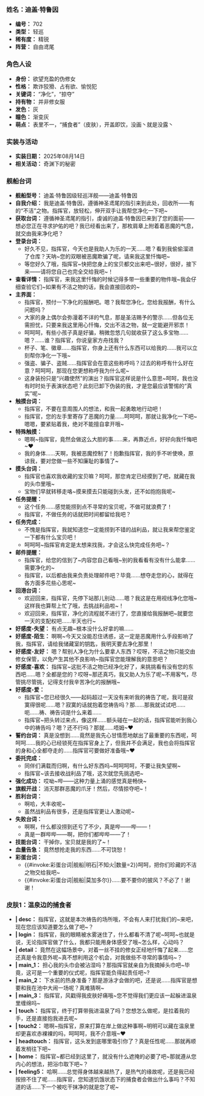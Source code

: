 ### 姓名：迪盖·特鲁因
* **编号：** 702
* **类型：** 轻巡
* **稀有度：** 精锐
* **阵营：** 自由鸢尾


### 角色人设
* **身份：** 欲望充盈的伪修女
* **性格：** 欺诈狡猾、占有欲、愉悦犯
* **关键词：** “净化”，“掠夺”
* **持有物：** 并非修女服
* **发色：** 灰
* **瞳色：** 渐变灰
* **萌点：** 表里不一，“捕食者”（皮肤），开盖即饮，没画丶就是没露丶


### 实装与活动
* **实装日期：** 2025年08月14日
* **相关活动：** 奇渊下的秘密


### 舰船台词
* **舰船型号：** 迪盖·特鲁因级轻巡洋舰——迪盖·特鲁因
* **自我介绍：** 我是迪盖·特鲁因，遵循神圣鸢尾的指引来到此处，回收所——有的“不洁”之物。指挥官，放轻松，伸开双手让我帮您净化一下吧~
* **获取台词：** 遵循神圣鸢尾的指引，虔诚的迪盖·特鲁因已来到了您的面前——想必您正在寻求护佑的吧？我已经看出来了，那枚肩章上附着着恶魔的气息，就交由我来净化吧？
* **登录台词：**
  * 好久不见，指挥官，今天也是我助人为乐的一天……嗯？看到我偷偷溜进了仓库？天呐~您的双眼被恶魔欺骗了呢，请来我这里忏悔吧~
  * 等您好久了哦，指挥官~快把您身上的宝贝都交出来吧~很好，很好，接下来——请将您自己也完全交给我吧~！
* **查看详情：** 指挥官，来我这里忏悔的时候记得多带一些重要的物件哦~我会仔细查验它们~如果有不洁之物的话，我会直接回收的~
* **主界面：**
  * 指挥官，预付一下净化的报酬吧。嗯？我帮您净化，您给我报酬，有什么问题吗？
  * 大家的身上偶尔会弥漫着不详的气息，那是圣洁赐予的警示……但各位无需担忧，只要来我这里用心忏悔，交出不洁之物，就一定能避开邪祟！
  * 呵呵呵，有些小孩子真是好骗，稍微忽悠几句就收获了这么多宝物……嗯？……谁？指挥官，你说皇家方舟找我？
  * 杯子、笔、徽章……指挥官，你身上还有什么东西可以给我的……我可以立刻帮你净化一下哦~
  * 强盗、骗子、盗贼……指挥官会在意这些称呼吗？过去的称呼有什么好在意？呵呵呵，那现在您更想称呼我为什么呢~
  * 这身装扮只是“兴趣使然”的演出？指挥官这样说是什么意思~呵呵，我也没有时时处于表演状态吧？此刻已卸下伪装的我，才是您最应该警惕的“真实”呢~
* **触摸台词：**
  * 指挥官，不要在意周围人的想法，和我一起勇敢地行动吧！
  * 指挥官，您的左手里寄存了恶魔的力量……呵呵呵，那就让我净化一下吧~嗯嗯，要紧贴着我，绝对不能擅自拿开哦~
* **特殊触摸：**
  * 嗯啊~指挥官，竟然会做这么大胆的事……来，再靠近点，好好向我忏悔吧~♥
  * 我的身体……天啊，我被恶魔控制了！抱歉指挥官，我的手不听使唤，原谅我，要对您做一些不知廉耻的事情了~
* **摸头台词：**
  * 指挥官也喜欢我收藏的宝贝嘛？呵呵，那您肯定已经摸到了吧，就藏在我的头巾里哦~
  * 宝物们早就转移走咯~摸来摸去只能碰到头发，还不如抱抱我呢~
* **任务提醒：**
  * 这个任务……感觉能捞到点不寻常的宝贝呢，不做可就浪费了！
  * 指挥官，不做任务的话就把时间都留给我吧？
* **任务完成：**
  * 不愧是指挥官，我就知道您一定能捞到不错的战利品，就让我来帮您鉴定一下都有什么宝贝吧！
  * 呵呵呵~指挥官肯定是太想来找我，才会这么快完成任务吧~？
* **邮件提醒：**
  * 指挥官，给您的信到了~内容您自己看哦~别的我看看有没有什么能拿……需要净化的~
  * 指挥官，以后都由我来负责处理邮件吧？毕竟……想夺走您的心，就得在各方面多花些心思呢~
* **回港台词：**
  * 欢迎回来，指挥官，先停下站那儿别动……嗯？我这是在用视线净化您哦~这样我也算帮上忙了哦，去挑战利品啦~！
  * 欢迎回来，指挥官，净化的流程就不进行了，您直接给我报酬吧~就要您一天的支配权吧……半天也行~
* **好感度-失望：** 有点无趣~根本没什么好拿的嘛……
* **好感度-陌生：** 啊啊~今天又没能忍住诱惑，这一定是恶魔用什么手段影响了我，指挥官，请给我储藏室的钥匙，我明天要去净化那里！
* **好感度-友好：** 嗯？帮别人净化为什么要拿人东西？哎呀，不洁之物只能交由修女保管，以免产生其他不良影响~指挥官您能理解我的意思吧？
* **好感度-喜欢：** 指挥官~这批不洁之物已经净化好了，来挑挑看有没有您的东西吧……嗯？全都是您的？哎呀~那还真巧，我又助人为乐了呢~不用客气，尽管挑尽管挑，记得支付我辛苦净化的报酬哦~
* **好感度-爱：**
  * 指挥官~您已经很久——起码超过一天没有来听我的祷告了呢，我可是寂寞得很呢……嗯？寂寞的话就抱着您祷告吗？那……那我就试试吧……呃……祷、祷告词是什么来着……
  * 指挥官~把头转过来点，像这样……额头碰在一起的话，指挥官能听到我心中的祷告吗？嗯？还不行吗？那就……唔姆~♥
* **誓约台词：** 真是没想到……竟然是我先心甘情愿地献出了最重要的东西呢，呵呵呵……我的心已经锁死在指挥官身上了，但我并不会满足，我也会将指挥官的身和心全都夺走的……指挥官可要做好准备哦~♥
* **委托完成：**
  * 同伴们满载而归啊，有什么好东西吗~呵呵呵呵，不要让我失望啊~
  * 指挥官~该去接收战利品了哦，这次就您先挑选吧~
* **强化成功：** 哎呦~哔——这种力量上涌的感觉真是畅快~
* **旗舰开战：** 消灭那群恶魔的爪牙！然后，尽情掠夺吧~！
* **胜利台词：**
  * 啊哈，大丰收呢~
  * 虽然战利品有很多，还是指挥官更让人激动呢~
* **失败台词：**
  * 啊啊，什么都没捞到还亏了不少，真是哔——哔——！
  * 真是一群哔哔——啊，把你们都哔哔——了！
* **技能台词：** 干掉你，宝贝就是我的了~！
* **血量告急：** 竟然想抢走我的东西……不可饶恕！
* **彩蛋台词：**
  * {{#invoke:彩蛋台词|舰船|明石|不知火|数量=2}}呵呵，把你们珍藏的不洁之物交给我吧~
  * {{#invoke:彩蛋台词|舰船|莫加多尔}}……要不要你的披风？不必了！谢谢！


### 皮肤1：温泉边的捕食者
* **| desc：** 指挥官，这就是本次祷告的场所哦，不会有人来打扰我们的~来吧，现在您应该知道要怎么做了吧~？
* **| login：** 指挥官，我的眼睛被水雾迷住了，什么都看不清了呢~呵呵~也就是说，无论指挥官做了什么，我都只能用身体感受了哦~怎么样，心动吗？
* **| detail：** 竟然在这幅场景中，对着一丝不挂的修女正经地忏悔了起来……您还真是令我意外呢~真不想利用这个机会，对我做些不寻常的事情吗~？
* **| main_1：** 担心我的头巾会被沾湿吗？那指挥官就亲自为我摘掉头巾吧~毕竟，这可是一个重要的仪式呢，指挥官能负得起责任吧~?
* **| main_2：** 下水前的热身准备？那是游泳才会做的吧，还是说……指挥官是想要和我在池中大闹一场呢？真难猜啊~
* **| main_3：** 指挥官，风戳得我皮肤好痛哦~您不觉得我们更应该一起躲进温泉里缠绵吗~
* **| touch：** 指挥官，终于打算带我进温泉了吗？您想怎么做呢，是拉着我的手，还是直接抱我进去呢~
* **| touch2：** 嗯啊~指挥官，原来打算在岸上做这种事啊~明明可以藏在温泉里却更喜欢赤裸裸的吗，呵呵呵，我不介意哦~♥
* **| headtouch：** 指挥官，这头发到底哪里吸引你了？真是任性呢……那就再顺着发梢往下吧~
* **| home：** 指挥官~都已经到这里了，就没有什么遮掩的必要了吧~那就遵从您内心的想法，把浴巾取下吧~？
* **| feeling5：** 哈啊……总觉得身体越来越热了，是热气的缘故呢，还是我已经按捺不住了呢……指挥官，您知道饥饿状态下的捕食者会做出什么事吗？不知道的话……下一个被吃干抹净的就是您了呢~
